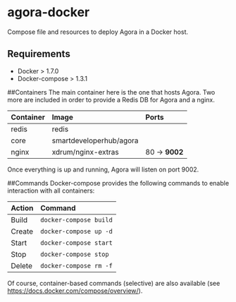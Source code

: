 # agora-docker
Compose file and resources to deploy Agora in a Docker host.

## Requirements
* Docker > 1.7.0
* Docker-compose > 1.3.1

##Containers
The  main container here is the one that hosts Agora. Two more are included in order to provide a Redis DB for Agora and a nginx.

|Container|Image|Ports|
|:---------|:----------|:----------|
|redis|redis|
|core|smartdeveloperhub/agora|
|nginx|xdrum/nginx-extras|80 -> **9002**|

Once everything is up and running, Agora will listen on port 9002.

##Commands
Docker-compose provides the following commands to enable interaction with all containers:

|Action|Command|
|:---------|:----------|
|Build|```docker-compose build```|
|Create|```docker-compose up -d```|
|Start|```docker-compose start```|
|Stop|```docker-compose stop```|
|Delete|```docker-compose rm -f```|

Of course, container-based commands (selective) are also available (see https://docs.docker.com/compose/overview/).




